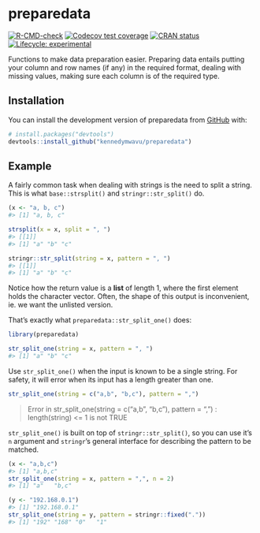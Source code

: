 
<!-- README.md is generated from README.Rmd. Please edit that file -->

# preparedata

<!-- badges: start -->

[![R-CMD-check](https://github.com/kennedymwavu/preparedata/workflows/R-CMD-check/badge.svg)](https://github.com/kennedymwavu/preparedata/actions)
[![Codecov test
coverage](https://codecov.io/gh/kennedymwavu/preparedata/branch/master/graph/badge.svg)](https://app.codecov.io/gh/kennedymwavu/preparedata?branch=master)
[![CRAN
status](https://www.r-pkg.org/badges/version/preparedata)](https://CRAN.R-project.org/package=preparedata)
[![Lifecycle:
experimental](https://img.shields.io/badge/lifecycle-experimental-orange.svg)](https://lifecycle.r-lib.org/articles/stages.html#experimental)
<!-- badges: end -->

Functions to make data preparation easier. Preparing data entails
putting your column and row names (if any) in the required format,
dealing with missing values, making sure each column is of the required
type.

## Installation

You can install the development version of preparedata from
[GitHub](https://github.com/) with:

``` r
# install.packages("devtools")
devtools::install_github("kennedymwavu/preparedata")
```

## Example

A fairly common task when dealing with strings is the need to split a
string. This is what `base::strsplit()` and `stringr::str_split()` do.

``` r
(x <- "a, b, c")
#> [1] "a, b, c"

strsplit(x = x, split = ", ")
#> [[1]]
#> [1] "a" "b" "c"

stringr::str_split(string = x, pattern = ", ")
#> [[1]]
#> [1] "a" "b" "c"
```

Notice how the return value is a **list** of length 1, where the first
element holds the character vector. Often, the shape of this output is
inconvenient, ie. we want the unlisted version.

That’s exactly what `preparedata::str_split_one()` does:

``` r
library(preparedata)

str_split_one(string = x, pattern = ", ")
#> [1] "a" "b" "c"
```

Use `str_split_one()` when the input is known to be a single string. For
safety, it will error when its input has a length greater than one.

``` r
str_split_one(string = c("a,b", "b,c"), pattern = ",")
```

> Error in str_split_one(string = c(“a,b”, “b,c”), pattern = “,”) :
> length(string) \<= 1 is not TRUE

`str_split_one()` is built on top of `stringr::str_split()`, so you can
use it’s `n` argument and `stringr`’s general interface for describing
the pattern to be matched.

``` r
(x <- "a,b,c")
#> [1] "a,b,c"
str_split_one(string = x, pattern = ",", n = 2)
#> [1] "a"   "b,c"

(y <- "192.168.0.1")
#> [1] "192.168.0.1"
str_split_one(string = y, pattern = stringr::fixed("."))
#> [1] "192" "168" "0"   "1"
```
